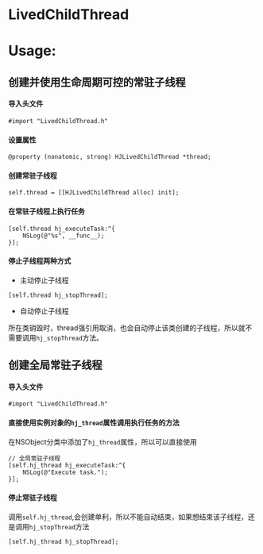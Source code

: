 # LivedChildThread


# Usage:

## 创建并使用生命周期可控的常驻子线程

#### 导入头文件

```
#import "LivedChildThread.h"
```

#### 设置属性

```
@property (nonatomic, strong) HJLivedChildThread *thread;
```

#### 创建常驻子线程

```
self.thread = [[HJLivedChildThread alloc] init];
```

#### 在常驻子线程上执行任务

```
[self.thread hj_executeTask:^{
    NSLog(@"%s", __func__);
}];
```

#### 停止子线程两种方式

* 主动停止子线程

```
[self.thread hj_stopThread];
```
* 自动停止子线程
	
所在类销毁时，thread强引用取消，也会自动停止该类创建的子线程，所以就不需要调用`hj_stopThread`方法。

## 创建全局常驻子线程

#### 导入头文件

```
#import "LivedChildThread.h"
```

#### 直接使用实例对象的`hj_thread`属性调用执行任务的方法

在NSObject分类中添加了`hj_thread`属性，所以可以直接使用

```
// 全局常驻子线程
[self.hj_thread hj_executeTask:^{
	NSLog(@"Execute task.");
}];
```

#### 停止常驻子线程

调用`self.hj_thread`,会创建单利，所以不能自动结束，如果想结束该子线程，还是调用`hj_stopThread`方法

```
[self.hj_thread hj_stopThread];
```


